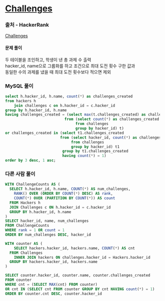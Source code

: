 # [Challenges](https://www.hackerrank.com/challenges/challenges/problem)

### 출처 - HackerRank
[Challenges](https://www.hackerrank.com/challenges/challenges/problem)

#### 문제 풀이
두 테이블을 조인하고, 학생이 낸 총 과제 수 출력  
hacker_id, name으로 그룹화를 하고 조건으로 최대 도전 횟수 구한 값과  
동일한 수의 과제를 냈을 때 최대 도전 횟수보다 적으면 제외

### MySQL 풀이
```sql
select h.hacker_id, h.name, count(*) as challenges_created
from hackers h
    join challenges c on h.hacker_id = c.hacker_id
group by h.hacker_id, h.name
having challenges_created = (select max(t.challenges_created) as challenges_created
                           from (select count(*) as challenges_created
                                from challenges
                                group by hacker_id) t)
or challenges_created in (select t1.challenges_created
                         from (select hacker_id, count(*) as challenges_created
                              from challenges
                              group by hacker_id) t1
                          group by t1.challenges_created
                          having count(*) = 1)
order by 3 desc, 1 asc;
```

### 다른 사람 풀이
```sql
WITH ChallengeCounts AS (
  SELECT h.hacker_id, h.name, COUNT(*) AS num_challenges,
    RANK() OVER (ORDER BY COUNT(*) DESC) AS rank,
    COUNT(*) OVER (PARTITION BY COUNT(*)) AS count
  FROM Hackers h
  JOIN Challenges c ON h.hacker_id = c.hacker_id
  GROUP BY h.hacker_id, h.name
)
SELECT hacker_id, name, num_challenges
FROM ChallengeCounts
WHERE rank = 1 OR count = 1
ORDER BY num_challenges DESC, hacker_id
```

```sql
WITH counter AS (
	SELECT hackers.hacker_id, hackers.name, COUNT(*) AS cnt
  FROM Challenges
    INNER JOIN hackers ON challenges.hacker_id = Hackers.hacker_id
  GROUP BY hackers.hacker_id, hackers.name
)

SELECT counter.hacker_id, counter.name, counter.challenges_created
FROM counter
WHERE cnt = (SELECT MAX(cnt) FROM counter)
OR cnt IN (SELECT cnt FROM counter GROUP BY cnt HAVING count(*) = 1)
ORDER BY counter.cnt DESC, counter.hacker_id
```